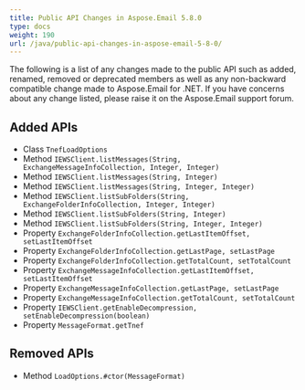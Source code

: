 ```yaml
---
title: Public API Changes in Aspose.Email 5.8.0
type: docs
weight: 190
url: /java/public-api-changes-in-aspose-email-5-8-0/
---
```


The following is a list of any changes made to the public API such as added, renamed, removed or deprecated members as well as any non-backward compatible change made to Aspose.Email for .NET. If you have concerns about any change listed, please raise it on the Aspose.Email support forum.
## **Added APIs**
- Class `TnefLoadOptions`
- Method `IEWSClient.listMessages(String, ExchangeMessageInfoCollection, Integer, Integer)`
- Method `IEWSClient.listMessages(String, Integer)`
- Method `IEWSClient.listMessages(String, Integer, Integer)`
- Method `IEWSClient.listSubFolders(String, ExchangeFolderInfoCollection, Integer, Integer)`
- Method `IEWSClient.listSubFolders(String, Integer)`
- Method `IEWSClient.listSubFolders(String, Integer, Integer)`
- Property `ExchangeFolderInfoCollection.getLastItemOffset, setLastItemOffset`
- Property `ExchangeFolderInfoCollection.getLastPage, setLastPage`
- Property `ExchangeFolderInfoCollection.getTotalCount, setTotalCount`
- Property `ExchangeMessageInfoCollection.getLastItemOffset, setLastItemOffset`
- Property `ExchangeMessageInfoCollection.getLastPage, setLastPage`
- Property `ExchangeMessageInfoCollection.getTotalCount, setTotalCount`
- Property `IEWSClient.getEnableDecompression, setEnableDecompression(boolean)`
- Property `MessageFormat.getTnef`
## **Removed APIs**
- Method `LoadOptions.#ctor(MessageFormat)`
